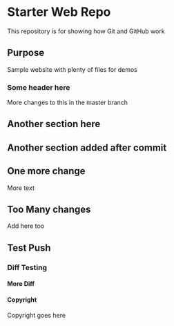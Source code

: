 # Starter Web Repo

This repository is for showing how Git and GitHub work

## Purpose

Sample website with plenty of files for demos

### Some header here

More changes to this in the master branch

## Another section here

## Another section added after commit

## One more change

More text

## Too Many changes

Add here too

## Test Push

### Diff Testing

#### More Diff

#### Copyright

Copyright goes here